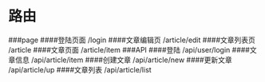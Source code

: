路由
===============
###page
####登陆页面
/login
####文章编辑页
/article/edit
####文章列表页
/article
####文章页面
/article/item
###API
####登陆
/api/user/login
####文章信息
/api/article/item
####创建文章
/api/article/new
####更新文章
/api/article/up
####文章列表
/api/article/list
